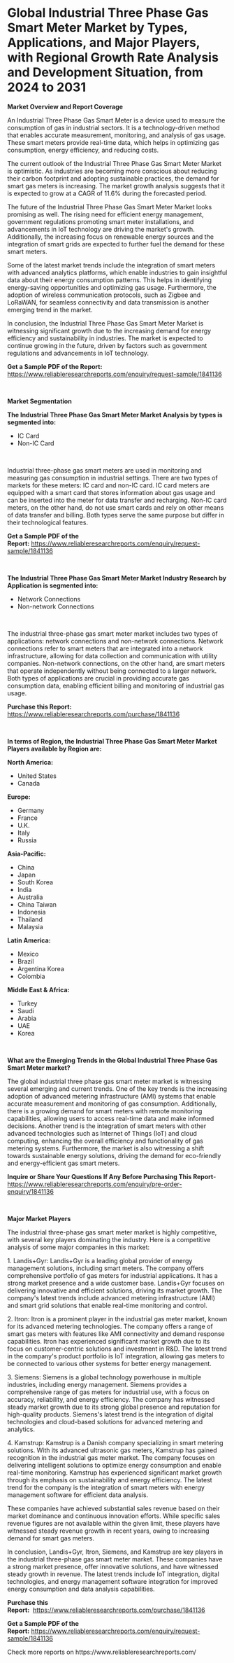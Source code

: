 <p><h1>Global Industrial Three Phase Gas Smart Meter Market by Types, Applications, and Major Players, with Regional Growth Rate Analysis and Development Situation, from 2024 to 2031</h1></p><p><strong>Market Overview and Report Coverage</strong></p>
<p><p>An Industrial Three Phase Gas Smart Meter is a device used to measure the consumption of gas in industrial sectors. It is a technology-driven method that enables accurate measurement, monitoring, and analysis of gas usage. These smart meters provide real-time data, which helps in optimizing gas consumption, energy efficiency, and reducing costs.</p><p>The current outlook of the Industrial Three Phase Gas Smart Meter Market is optimistic. As industries are becoming more conscious about reducing their carbon footprint and adopting sustainable practices, the demand for smart gas meters is increasing. The market growth analysis suggests that it is expected to grow at a CAGR of 11.6% during the forecasted period.</p><p>The future of the Industrial Three Phase Gas Smart Meter Market looks promising as well. The rising need for efficient energy management, government regulations promoting smart meter installations, and advancements in IoT technology are driving the market's growth. Additionally, the increasing focus on renewable energy sources and the integration of smart grids are expected to further fuel the demand for these smart meters.</p><p>Some of the latest market trends include the integration of smart meters with advanced analytics platforms, which enable industries to gain insightful data about their energy consumption patterns. This helps in identifying energy-saving opportunities and optimizing gas usage. Furthermore, the adoption of wireless communication protocols, such as Zigbee and LoRaWAN, for seamless connectivity and data transmission is another emerging trend in the market.</p><p>In conclusion, the Industrial Three Phase Gas Smart Meter Market is witnessing significant growth due to the increasing demand for energy efficiency and sustainability in industries. The market is expected to continue growing in the future, driven by factors such as government regulations and advancements in IoT technology.</p></p>
<p><strong>Get a Sample PDF of the Report:</strong> <a href="https://www.reliableresearchreports.com/enquiry/request-sample/1841136">https://www.reliableresearchreports.com/enquiry/request-sample/1841136</a></p>
<p>&nbsp;</p>
<p><strong>Market Segmentation</strong></p>
<p><strong>The Industrial Three Phase Gas Smart Meter Market Analysis by types is segmented into:</strong></p>
<p><ul><li>IC Card</li><li>Non-IC Card</li></ul></p>
<p>&nbsp;</p>
<p><p>Industrial three-phase gas smart meters are used in monitoring and measuring gas consumption in industrial settings. There are two types of markets for these meters: IC card and non-IC card. IC card meters are equipped with a smart card that stores information about gas usage and can be inserted into the meter for data transfer and recharging. Non-IC card meters, on the other hand, do not use smart cards and rely on other means of data transfer and billing. Both types serve the same purpose but differ in their technological features.</p></p>
<p><strong>Get a Sample PDF of the Report:</strong>&nbsp;<a href="https://www.reliableresearchreports.com/enquiry/request-sample/1841136">https://www.reliableresearchreports.com/enquiry/request-sample/1841136</a></p>
<p>&nbsp;</p>
<p><strong>The Industrial Three Phase Gas Smart Meter Market Industry Research by Application is segmented into:</strong></p>
<p><ul><li>Network Connections</li><li>Non-network Connections</li></ul></p>
<p>&nbsp;</p>
<p><p>The industrial three-phase gas smart meter market includes two types of applications: network connections and non-network connections. Network connections refer to smart meters that are integrated into a network infrastructure, allowing for data collection and communication with utility companies. Non-network connections, on the other hand, are smart meters that operate independently without being connected to a larger network. Both types of applications are crucial in providing accurate gas consumption data, enabling efficient billing and monitoring of industrial gas usage.</p></p>
<p><strong>Purchase this Report:</strong>&nbsp; <a href="https://www.reliableresearchreports.com/purchase/1841136">https://www.reliableresearchreports.com/purchase/1841136</a></p>
<p>&nbsp;</p>
<p><strong>In terms of Region, the Industrial Three Phase Gas Smart Meter Market Players available by Region are:</strong></p>
<p>
    <p> <strong> North America: </strong>
        <ul>
            <li>United States</li>
            <li>Canada</li>
        </ul>
        </p> 
    <p> <strong> Europe: </strong>
        <ul>
            <li>Germany</li>
            <li>France</li>
            <li>U.K.</li>
            <li>Italy</li>
            <li>Russia</li>
        </ul>
        </p> 
    <p> <strong> Asia-Pacific: </strong>
        <ul>
            <li>China</li>
            <li>Japan</li>
            <li>South Korea</li>
            <li>India</li>
            <li>Australia</li>
            <li>China Taiwan</li>
            <li>Indonesia</li>
            <li>Thailand</li>
            <li>Malaysia</li>
        </ul>
        </p> 
    <p> <strong> Latin America: </strong>
        <ul>
            <li>Mexico</li>
            <li>Brazil</li>
            <li>Argentina Korea</li>
            <li>Colombia</li>
        </ul>
        </p> 
    <p> <strong> Middle East & Africa: </strong>
        <ul>
            <li>Turkey</li>
            <li>Saudi</li>
            <li>Arabia</li>
            <li>UAE</li>
            <li>Korea</li>
        </ul>
    </p>
    </p>
<p>&nbsp;</p>
<p><strong>What are the Emerging Trends in the Global Industrial Three Phase Gas Smart Meter market?</strong></p>
<p><p>The global industrial three phase gas smart meter market is witnessing several emerging and current trends. One of the key trends is the increasing adoption of advanced metering infrastructure (AMI) systems that enable accurate measurement and monitoring of gas consumption. Additionally, there is a growing demand for smart meters with remote monitoring capabilities, allowing users to access real-time data and make informed decisions. Another trend is the integration of smart meters with other advanced technologies such as Internet of Things (IoT) and cloud computing, enhancing the overall efficiency and functionality of gas metering systems. Furthermore, the market is also witnessing a shift towards sustainable energy solutions, driving the demand for eco-friendly and energy-efficient gas smart meters.</p></p>
<p><strong>Inquire or Share Your Questions If Any Before Purchasing This Report</strong>- <a href="https://www.reliableresearchreports.com/enquiry/pre-order-enquiry/1841136">https://www.reliableresearchreports.com/enquiry/pre-order-enquiry/1841136</a></p>
<p>&nbsp;</p>
<p><strong>Major Market Players</strong></p>
<p><p>The industrial three-phase gas smart meter market is highly competitive, with several key players dominating the industry. Here is a competitive analysis of some major companies in this market:</p><p>1. Landis+Gyr: Landis+Gyr is a leading global provider of energy management solutions, including smart meters. The company offers comprehensive portfolio of gas meters for industrial applications. It has a strong market presence and a wide customer base. Landis+Gyr focuses on delivering innovative and efficient solutions, driving its market growth. The company's latest trends include advanced metering infrastructure (AMI) and smart grid solutions that enable real-time monitoring and control.</p><p>2. Itron: Itron is a prominent player in the industrial gas meter market, known for its advanced metering technologies. The company offers a range of smart gas meters with features like AMI connectivity and demand response capabilities. Itron has experienced significant market growth due to its focus on customer-centric solutions and investment in R&D. The latest trend in the company's product portfolio is IoT integration, allowing gas meters to be connected to various other systems for better energy management.</p><p>3. Siemens: Siemens is a global technology powerhouse in multiple industries, including energy management. Siemens provides a comprehensive range of gas meters for industrial use, with a focus on accuracy, reliability, and energy efficiency. The company has witnessed steady market growth due to its strong global presence and reputation for high-quality products. Siemens's latest trend is the integration of digital technologies and cloud-based solutions for advanced metering and analytics.</p><p>4. Kamstrup: Kamstrup is a Danish company specializing in smart metering solutions. With its advanced ultrasonic gas meters, Kamstrup has gained recognition in the industrial gas meter market. The company focuses on delivering intelligent solutions to optimize energy consumption and enable real-time monitoring. Kamstrup has experienced significant market growth through its emphasis on sustainability and energy efficiency. The latest trend for the company is the integration of smart meters with energy management software for efficient data analysis.</p><p>These companies have achieved substantial sales revenue based on their market dominance and continuous innovation efforts. While specific sales revenue figures are not available within the given limit, these players have witnessed steady revenue growth in recent years, owing to increasing demand for smart gas meters.</p><p>In conclusion, Landis+Gyr, Itron, Siemens, and Kamstrup are key players in the industrial three-phase gas smart meter market. These companies have a strong market presence, offer innovative solutions, and have witnessed steady growth in revenue. The latest trends include IoT integration, digital technologies, and energy management software integration for improved energy consumption and data analysis capabilities.</p></p>
<p><strong>Purchase this Report:</strong>&nbsp;&nbsp;<a href="https://www.reliableresearchreports.com/purchase/1841136">https://www.reliableresearchreports.com/purchase/1841136</a></p>
<p></p>
<p><strong>Get a Sample PDF of the Report:</strong>&nbsp;<a href="https://www.reliableresearchreports.com/enquiry/request-sample/1841136">https://www.reliableresearchreports.com/enquiry/request-sample/1841136</a></p>
<p>Check more reports on https://www.reliableresearchreports.com/</p>